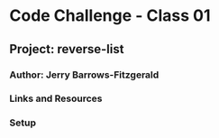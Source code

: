 # Code Challenge - Class 01

## Project: reverse-list

### Author: Jerry Barrows-Fitzgerald

### Links and Resources

### Setup


